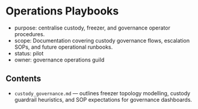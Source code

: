 # Operations Playbooks

- purpose: centralise custody, freezer, and governance operator procedures.
- scope: Documentation covering custody governance flows, escalation SOPs, and future operational runbooks.
- status: pilot
- owner: governance operations guild

## Contents
- `custody_governance.md` — outlines freezer topology modelling, custody guardrail heuristics, and SOP expectations for governance dashboards.

